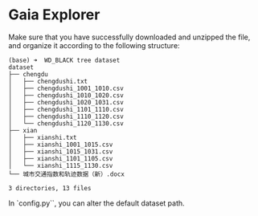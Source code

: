 # Gaia Explorer

Make sure that you have successfully downloaded and unzipped the file, and organize it according to the following structure:

    (base) ➜  WD_BLACK tree dataset 
    dataset
    ├── chengdu
    │   ├── chengdushi.txt
    │   ├── chengdushi_1001_1010.csv
    │   ├── chengdushi_1010_1020.csv
    │   ├── chengdushi_1020_1031.csv
    │   ├── chengdushi_1101_1110.csv
    │   ├── chengdushi_1110_1120.csv
    │   └── chengdushi_1120_1130.csv
    ├── xian
    │   ├── xianshi.txt
    │   ├── xianshi_1001_1015.csv
    │   ├── xianshi_1015_1031.csv
    │   ├── xianshi_1101_1105.csv
    │   └── xianshi_1115_1130.csv
    └── 城市交通指数和轨迹数据（新）.docx

    3 directories, 13 files

In `config.py``, you can alter the default dataset path.